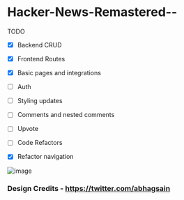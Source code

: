 # Hacker-News-Remastered--

TODO

- [x] Backend CRUD
- [x] Frontend Routes
- [x] Basic pages and integrations
- [ ] Auth
- [ ] Styling updates
- [ ] Comments and nested comments
- [ ] Upvote
- [ ] Code Refactors
- [x] Refactor navigation


![image](https://user-images.githubusercontent.com/30016242/214127260-da5f845d-5185-45fe-85e5-d925d2ee177a.png)
  
  ### Design Credits - https://twitter.com/abhagsain

